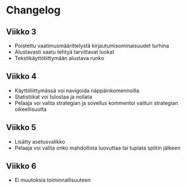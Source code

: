 # Changelog
## Viikko 3

- Poistettu vaatimusmäärittelystä kirjautumisominaisuudet turhina
- Alustavasti saatu tehtyä tarvittavat luokat
- Tekstikäyttöliittymään alustava runko

## Viikko 4

- Käyttöliittymässä voi navigoida näppäinkomennoilla
- Statistiikat voi tulostaa ja nollata
- Pelaaja voi valita strategian ja sovellus kommentoi valitun strategian oikeellisuutta

## Viikko 5

- Lisätty asetusvalikko
- Pelaaja voi valita onko mahdollista luovuttaa tai tuplata splitin jälkeen

## Viikko 6 

- Ei muutoksia toiminnallisuuteen

